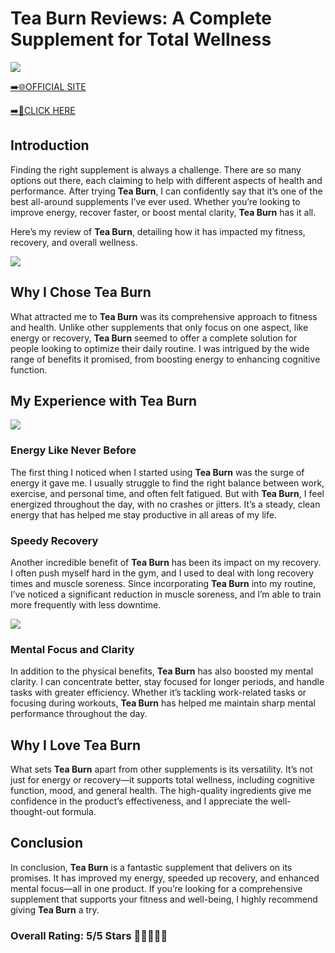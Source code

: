 # **Tea Burn Reviews**: A Complete Supplement for Total Wellness

[![](https://static.vecteezy.com/system/resources/thumbnails/019/896/014/small/buy-now-gradient-button-with-cart-symbol-buy-now-illustration-png.png)](https://edetoop.top/lander/sugarpreland-1/teabu.html) 

[➡️🌐OFFICIAL SITE](https://edetoop.top/lander/sugarpreland-1/teabu.html) 

[➡️🔗CLICK HERE](https://edetoop.top/lander/sugarpreland-1/teabu.html) 


## Introduction

Finding the right supplement is always a challenge. There are so many options out there, each claiming to help with different aspects of health and performance. After trying **Tea Burn**, I can confidently say that it’s one of the best all-around supplements I’ve ever used. Whether you’re looking to improve energy, recover faster, or boost mental clarity, **Tea Burn** has it all.

Here’s my review of **Tea Burn**, detailing how it has impacted my fitness, recovery, and overall wellness.

[![](https://wallpapers.com/images/hd/red-order-now-button-udg4jcj4arvn8b0n-2.png)](https://edetoop.top/lander/sugarpreland-1/teabu.html)  

## Why I Chose **Tea Burn**

What attracted me to **Tea Burn** was its comprehensive approach to fitness and health. Unlike other supplements that only focus on one aspect, like energy or recovery, **Tea Burn** seemed to offer a complete solution for people looking to optimize their daily routine. I was intrigued by the wide range of benefits it promised, from boosting energy to enhancing cognitive function.

## My Experience with **Tea Burn**

[![](https://static.vecteezy.com/system/resources/thumbnails/019/896/014/small/buy-now-gradient-button-with-cart-symbol-buy-now-illustration-png.png)](https://edetoop.top/lander/sugarpreland-1/teabu.html)

### Energy Like Never Before

The first thing I noticed when I started using **Tea Burn** was the surge of energy it gave me. I usually struggle to find the right balance between work, exercise, and personal time, and often felt fatigued. But with **Tea Burn**, I feel energized throughout the day, with no crashes or jitters. It’s a steady, clean energy that has helped me stay productive in all areas of my life.

### Speedy Recovery

Another incredible benefit of **Tea Burn** has been its impact on my recovery. I often push myself hard in the gym, and I used to deal with long recovery times and muscle soreness. Since incorporating **Tea Burn** into my routine, I’ve noticed a significant reduction in muscle soreness, and I’m able to train more frequently with less downtime.

[![](https://wallpapers.com/images/hd/red-order-now-button-udg4jcj4arvn8b0n-2.png)](https://edetoop.top/lander/sugarpreland-1/teabu.html)  

### Mental Focus and Clarity

In addition to the physical benefits, **Tea Burn** has also boosted my mental clarity. I can concentrate better, stay focused for longer periods, and handle tasks with greater efficiency. Whether it’s tackling work-related tasks or focusing during workouts, **Tea Burn** has helped me maintain sharp mental performance throughout the day.

## Why I Love **Tea Burn**

What sets **Tea Burn** apart from other supplements is its versatility. It’s not just for energy or recovery—it supports total wellness, including cognitive function, mood, and general health. The high-quality ingredients give me confidence in the product’s effectiveness, and I appreciate the well-thought-out formula.

## Conclusion

In conclusion, **Tea Burn** is a fantastic supplement that delivers on its promises. It has improved my energy, speeded up recovery, and enhanced mental focus—all in one product. If you’re looking for a comprehensive supplement that supports your fitness and well-being, I highly recommend giving **Tea Burn** a try.

### Overall Rating: 5/5 Stars 🌟🌟🌟🌟🌟
